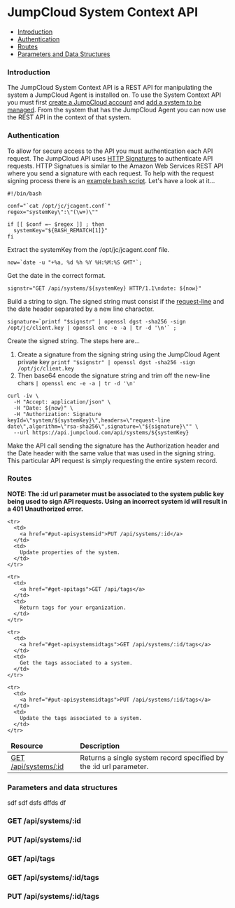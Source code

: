 JumpCloud System Context API
================

* [Introduction](#introduction)
* [Authentication](#authentication)
* [Routes](#routes)
* [Parameters and Data Structures](#parameters-and-data-structures)

### Introduction

The JumpCloud System Context API is a REST API for manipulating the system a JumpCloud Agent is installed on. 
To use the System Context API you must first [create a JumpCloud account](https://console.jumpcloud.com/register/) and [add a system to be managed](https://console.jumpcloud.com/systems).
From the system that has the JumpCloud Agent you can now use the REST API in the context of that system. 


### Authentication

To allow for secure access to the API you must authentication each API request. 
The JumpCloud API uses [HTTP Signatures](http://tools.ietf.org/html/draft-cavage-http-signatures-00) to authenticate API requests. 
HTTP Signatues is similar to the Amazon Web Services REST API where you send a signature with each request.
To help with the request signing process there is an [example bash script](/shell/SigningExample.sh). Let's have a look at it...

```
#!/bin/bash

conf="`cat /opt/jc/jcagent.conf`"
regex="systemKey\":\"(\w+)\""

if [[ $conf =~ $regex ]] ; then
  systemKey="${BASH_REMATCH[1]}"
fi
```

Extract the systemKey from the /opt/jc/jcagent.conf file.

```
now=`date -u "+%a, %d %h %Y %H:%M:%S GMT"`;
```

Get the date in the correct format.

```
signstr="GET /api/systems/${systemKey} HTTP/1.1\ndate: ${now}"
```

Build a string to sign. The signed string must consist if the [request-line](http://tools.ietf.org/html/rfc2616#page-35) and the date header separated by a new line character.

```
signature=`printf "$signstr" | openssl dgst -sha256 -sign /opt/jc/client.key | openssl enc -e -a | tr -d '\n'` ;
```

Create the signed string. The steps here are...

1. Create a signature from the signing string using the JumpCloud Agent private key ``printf "$signstr" | openssl dgst -sha256 -sign /opt/jc/client.key``
1. Then base64 encode the signature string and trim off the new-line chars ``| openssl enc -e -a | tr -d '\n'``

```
curl -iv \
  -H "Accept: application/json" \
  -H "Date: ${now}" \
  -H "Authorization: Signature keyId=\"system/${systemKey}\",headers=\"request-line date\",algorithm=\"rsa-sha256\",signature=\"${signature}\"" \
  --url https://api.jumpcloud.com/api/systems/${systemKey}
```

Make the API call sending the signature has the Authorization header and the Date header with the same value that was used in the signing string.
This particular API request is simply requesting the entire system record. 


### Routes

**NOTE: The :id url parameter must be associated to the system public key being used to sign API requests. Using an incorrect system id will result in a 401 Unauthorized error.**

<table style="width : 100%">
  <thead>
    <tr>
      <td>
        <strong>Resource</strong>
      </td>
      <td>
        <strong>Description</strong>
      </td>
    </tr>
  </thead>
  <tbody>
    <tr>
      <td>
        <a href="#get-apisystemsid">GET /api/systems/:id</a>
      </td>
      <td>
        Returns a single system record specified by the :id url parameter.
      </td>
    </tr>
    
    <tr>
      <td>
        <a href="#put-apisystemsid">PUT /api/systems/:id</a>
      </td>
      <td>
        Update properties of the system.
      </td>
    </tr>
    
    <tr>
      <td>
        <a href="#get-apitags">GET /api/tags</a>
      </td>
      <td>
        Return tags for your organization. 
      </td>
    </tr>
    
    <tr>
      <td>
        <a href="#get-apisystemsidtags">GET /api/systems/:id/tags</a>
      </td>
      <td>
        Get the tags associated to a system.
      </td>
    </tr>
    
    <tr>
      <td>
        <a href="#put-apisystemsidtags">PUT /api/systems/:id/tags</a>
      </td>
      <td>
        Update the tags associated to a system.
      </td>
    </tr>
    
  </tbody>
</table>

### Parameters and data structures

sdf sdf dsfs dffds df


### GET /api/systems/:id 


### PUT /api/systems/:id 


### GET /api/tags 


### GET /api/systems/:id/tags


### PUT /api/systems/:id/tags

